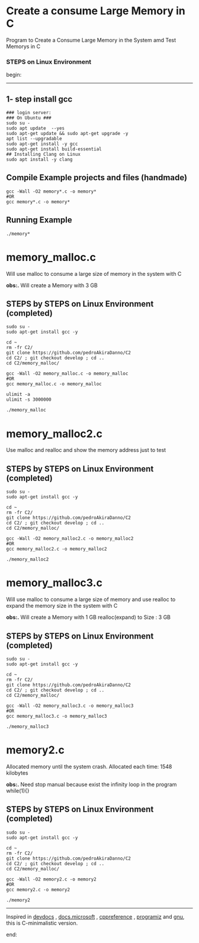 # Create a consume Large Memory in C

Program to Create a Consume Large Memory in the System amd Test Memorys in C

### STEPS on Linux Environment

begin:

---

## 1- step install gcc

    ### login server:
    ### On Ubuntu ###
    sudo su -
    sudo apt update  --yes
    sudo apt-get update && sudo apt-get upgrade -y
    apt list --upgradable
    sudo apt-get install -y gcc
    sudo apt-get install build-essential
    ## Installing Clang on Linux
    sudo apt install -y clang

## Compile Example projects and files (handmade)

    gcc -Wall -O2 memory*.c -o memory*
    #OR
    gcc memory*.c -o memory*

## Running Example

    ./memory*

# memory_malloc.c

Will use malloc to consume a large size of memory in the system with C

**obs:.**
Will create a Memory with 3 GB

## STEPS by STEPS on Linux Environment (completed)

    sudo su -
    sudo apt-get install gcc -y

    cd ~
    rm -fr C2/
    git clone https://github.com/pedroAkiraDanno/C2
    cd C2/ ; git checkout develop ; cd ..
    cd C2/memory_malloc/

    gcc -Wall -O2 memory_malloc.c -o memory_malloc
    #OR
    gcc memory_malloc.c -o memory_malloc

    ulimit -a
    ulimit -s 3000000

    ./memory_malloc

# memory_malloc2.c

Use malloc and realloc and show the memory address just to test

## STEPS by STEPS on Linux Environment (completed)

    sudo su -
    sudo apt-get install gcc -y

    cd ~
    rm -fr C2/
    git clone https://github.com/pedroAkiraDanno/C2
    cd C2/ ; git checkout develop ; cd ..
    cd C2/memory_malloc/

    gcc -Wall -O2 memory_malloc2.c -o memory_malloc2
    #OR
    gcc memory_malloc2.c -o memory_malloc2

    ./memory_malloc2

# memory_malloc3.c

Will use malloc to consume a large size of memory and use realloc to expand the memory size in the system with C

**obs:.**
Will create a Memory with 1 GB realloc(expand) to Size : 3 GB

## STEPS by STEPS on Linux Environment (completed)

    sudo su -
    sudo apt-get install gcc -y

    cd ~
    rm -fr C2/
    git clone https://github.com/pedroAkiraDanno/C2
    cd C2/ ; git checkout develop ; cd ..
    cd C2/memory_malloc/

    gcc -Wall -O2 memory_malloc3.c -o memory_malloc3
    #OR
    gcc memory_malloc3.c -o memory_malloc3

    ./memory_malloc3

# memory2.c

Allocated memory until the system crash. Allocated each time: 1548 kilobytes

**obs:.**
Need stop manual because exist the infinity loop in the program while(1){}

## STEPS by STEPS on Linux Environment (completed)

    sudo su -
    sudo apt-get install gcc -y

    cd ~
    rm -fr C2/
    git clone https://github.com/pedroAkiraDanno/C2
    cd C2/ ; git checkout develop ; cd ..
    cd C2/memory_malloc/

    gcc -Wall -O2 memory2.c -o memory2
    #OR
    gcc memory2.c -o memory2

    ./memory2

---

Inspired in [devdocs](https://devdocs.io/c/) , [docs.microsoft](https://docs.microsoft.com/en-us/cpp/c-language/?view=msvc-170) , [cppreference](https://en.cppreference.com/w/c/language) , [programiz](https://www.programiz.com/c-programming) and [gnu](https://www.gnu.org/software/gnu-c-manual/gnu-c-manual.html), this is C-minimalistic version.

end:
